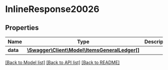 # InlineResponse20026

## Properties
Name | Type | Description | Notes
------------ | ------------- | ------------- | -------------
**data** | [**\Swagger\Client\Model\ItemsGeneralLedger[]**](ItemsGeneralLedger.md) |  | [optional] 

[[Back to Model list]](../../README.md#documentation-for-models) [[Back to API list]](../../README.md#documentation-for-api-endpoints) [[Back to README]](../../README.md)

